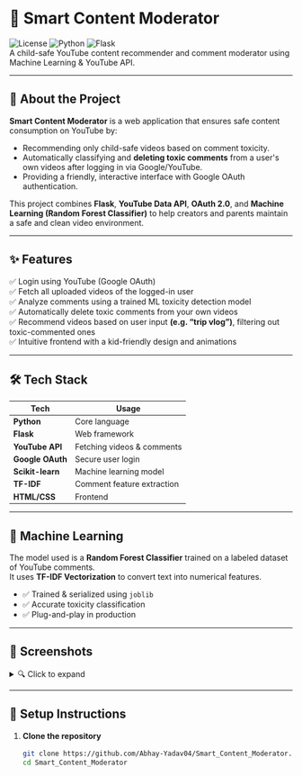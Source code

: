 # 🎯 Smart Content Moderator

![License](https://img.shields.io/badge/license-MIT-green) ![Python](https://img.shields.io/badge/python-3.8+-blue.svg) ![Flask](https://img.shields.io/badge/built%20with-Flask-yellow)  
A child-safe YouTube content recommender and comment moderator using Machine Learning & YouTube API.

---

## 🚀 About the Project

**Smart Content Moderator** is a web application that ensures safe content consumption on YouTube by:
- Recommending only child-safe videos based on comment toxicity.
- Automatically classifying and **deleting toxic comments** from a user's own videos after logging in via Google/YouTube.
- Providing a friendly, interactive interface with Google OAuth authentication.

This project combines **Flask**, **YouTube Data API**, **OAuth 2.0**, and **Machine Learning (Random Forest Classifier)** to help creators and parents maintain a safe and clean video environment.

---

## ✨ Features

✅ Login using YouTube (Google OAuth)  
✅ Fetch all uploaded videos of the logged-in user  
✅ Analyze comments using a trained ML toxicity detection model  
✅ Automatically delete toxic comments from your own videos  
✅ Recommend videos based on user input **(e.g. “trip vlog”)**, filtering out toxic-commented ones  
✅ Intuitive frontend with a kid-friendly design and animations

---

## 🛠️ Tech Stack

| Tech           | Usage                        |
|----------------|------------------------------|
| **Python**     | Core language                |
| **Flask**      | Web framework                |
| **YouTube API**| Fetching videos & comments   |
| **Google OAuth** | Secure user login           |
| **Scikit-learn** | Machine learning model      |
| **TF-IDF**     | Comment feature extraction   |
| **HTML/CSS**| Frontend                     |

---

## 🧠 Machine Learning

The model used is a **Random Forest Classifier** trained on a labeled dataset of YouTube comments.  
It uses **TF-IDF Vectorization** to convert text into numerical features.  

- ✅ Trained & serialized using `joblib`
- ✅ Accurate toxicity classification
- ✅ Plug-and-play in production

---

## 📸 Screenshots

<details>
  <summary>🔍 Click to expand</summary>

| Dashboard                         |
|-----------------------------------|
| ![image alt](https://github.com/Abhay-Yadav04/Smart_Content_Moderator/blob/b5128136e2c78460b264b1bd0b3f48e370ed6c9f/out_project.PNG) |

</details>

---

## 🔐 Setup Instructions

1. **Clone the repository**
   ```bash
   git clone https://github.com/Abhay-Yadav04/Smart_Content_Moderator.git
   cd Smart_Content_Moderator

